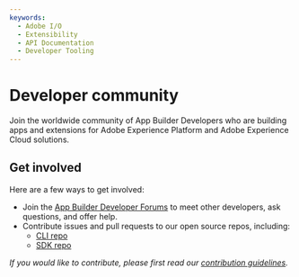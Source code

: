 ```yaml
---
keywords:
  - Adobe I/O
  - Extensibility
  - API Documentation
  - Developer Tooling
---
```


# Developer community

Join the worldwide community of App Builder Developers who are building apps and extensions for Adobe Experience Platform and Adobe Experience Cloud solutions.

## Get involved
 
Here are a few ways to get involved:

* Join the [App Builder Developer Forums](https://experienceleaguecommunities.adobe.com/t5/app-builder/ct-p/app-builder) to meet other developers, ask questions, and offer help.
* Contribute issues and pull requests to our open source repos, including:
    * [CLI repo](https://github.com/adobe/aio-cli)
    * [SDK repo]( https://github.com/adobe/aio-sdk)
    
*If you would like to contribute, please first read our [contribution guidelines](../guides/contribution_guides/index.md).* 
        
